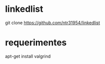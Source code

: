 # linkedlist

git clone https://github.com/ntr31954/linkedlist <br>

# requerimentes
apt-get install valgrind
